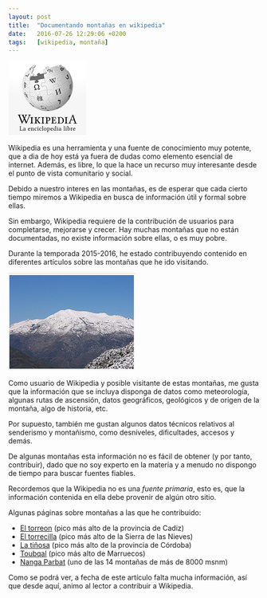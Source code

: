 ```yaml
---
layout: post
title:  "Documentando montañas en wikipedia"
date:   2016-07-26 12:29:06 +0200
tags:	[wikipedia, montaña]
---
```


![wikipedia][logowikipedia.png]

Wikipedia es una herramienta y una fuente de conocimiento muy potente, que a
dia de hoy está ya fuera de dudas como elemento esencial de internet.
Además, es libre, lo que la hace un recurso muy interesante desde el punto
de vista comunitario y social.

Debido a nuestro interes en las montañas, es de esperar que cada cierto
tiempo miremos a Wikipedia en busca de información útil y formal sobre ellas.

Sin embargo, Wikipedia requiere de la contribución de usuarios para completarse,
mejorarse y crecer.
Hay muchas montañas que no están documentadas, no existe información sobre
ellas, o es muy pobre.

Durante la temporada 2015-2016, he estado contribuyendo contenido en
diferentes artículos sobre las montañas que he ido visitando.

![torrecilla][torrecilla.png]

Como usuario de Wikipedia y posible visitante de estas montañas, me gusta
que la información que se incluya disponga de datos como meteorología,
algunas rutas de ascensión, datos geográficos, geológicos y de origen de
la montaña, algo de historia, etc.

Por supuesto, también me gustan algunos datos técnicos relativos al senderismo
y montañismo, como desniveles, dificultades, accesos y demás.

De algunas montañas esta información no es fácil de obtener (y por tanto,
contribuir), dado que no soy experto en la materia y a menudo no dispongo
de tiempo para buscar fuentes fiables.

Recordemos que la Wikipedia no es una *fuente primaria*, esto es, que la
información contenida en ella debe provenir de algún otro sitio.

Algunas páginas sobre montañas a las que he contribuido:

* [El torreon][wikipedia-torreon] (pico más alto de la provincia de Cadiz)
* [El torrecilla][wikipedia-torrecilla] (pico más alto de la Sierra de las Nieves)
* [La tiñosa][wikipedia-tiñosa] (pico más alto de la provincia de Córdoba)
* [Toubqal][wikipedia-toubqal] (pico más alto de Marruecos)
* [Nanga Parbat][wikipedia-nanga] (uno de las 14 montañas de más de 8000 msnm)

Como se podrá ver, a fecha de este artículo falta mucha información, así que
desde aquí, animo al lector a contribuir a Wikipedia.

[logowikipedia.png]:	/assets/logowikipedia.png
[wikipedia-torrecilla]:	https://es.wikipedia.org/wiki/Torrecilla
[wikipedia-torreon]:	https://es.wikipedia.org/wiki/El_Torre%C3%B3n_(pico)
[wikipedia-tiñosa]:	https://es.wikipedia.org/wiki/Pico_de_la_Ti%C3%B1osa
[wikipedia-toubqal]:	https://es.wikipedia.org/wiki/Monte_Tubqal
[wikipedia-nanga]:	https://es.wikipedia.org/wiki/Nanga_Parbat
[torrecilla.png]:	/assets/torrecilla.png
